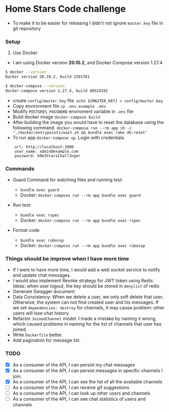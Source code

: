 # Home Stars Code challenge

- To make it to be easier for releasing I didn't not ignore `master.key` file in git repository
### Setup

1. Use Docker

- I am using Docker version **20.10.2**, and Docker Compose version 1.27.4

```bash
$ docker --version
Docker version 20.10.2, build 2291f61

$ docker-compose --version
docker-compose version 1.27.4, build 40524192
```

- create `config/master.key` file. `echo ${MASTER_KEY} > config/master.key`
- Copy environment file `cp .env.example .env`
- Modify `POSTGRES_PASSWORD` enviroment variable in `.env` file
- Build docker image `docker-compose build`
- After building the image you would have to reset the database using the following
  command. `docker-compose run --rm app sh -c  "./docker/entrypoints/wait.sh && bundle exec rake db:reset"`
- To run app `docker-compose up`. Login with credentials

```
    url: http://localhost:3000
    user_name: admin@example.com
    password: h0m3StarsChall3nger
```

### Commands

- Guard Command for watching files and running test:
    + `bundle exec guard`
    + Docker: `docker-compose run --rm app bundle exec guard`

- Run test:
    + `bundle exec rspec`
    + Docker: `docker-compose run --rm app bundle exec rspec`

- Format code
    + `bundle exec rubocop`
    + Docker: `docker-compose run --rm app bundle exec rubocop`

### Things should be improve when I have more time

- If I were to have more time, I would add a web socket service to notify and update chat messages.
- I would also implement Revoke strategy for JWT token using Redis. Ideas: when user logout, the key should be stored in `denylist`
  of redis
- Generate Swagger document
- Data Consistency: When we delete a user, we only soft delete that user. Otherwise, the system can not find created
  user and his messages. If we set `dependencies: destroy` for channels, it may cause problem: other users will lose
  chat history.
- Refactor `JoinedChannel` model. I made a mistake by naming it wrong, which caused problems in naming for the
  list of channels that user has joined.
- Write `Dockerfile` better.
- Add pagination for message list.

### TODO

- [x] As a consumer of the API, I can persist my chat messages
- [x] As a consumer of the API, I can persist messages in specific channels I join.
- [x] As a consumer of the API, I can see the list of all the available channels
- [ ] As a consumer of the API, I can receive gif suggestions
- [ ] As a consumer of the API, I can look up other users and channels
- [ ] As a consumer of the API, I can see chat statistics of users and channels
